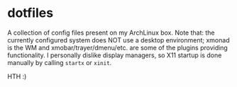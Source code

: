 # dotfiles
A collection of config files present on my ArchLinux box. Note that: the currently configured system does NOT use a desktop environment; xmonad is the WM and xmobar/trayer/dmenu/etc. are some of the plugins providing functionality. I personally dislike display managers, so X11 startup is done manually by calling `startx` or `xinit`.

HTH :)
